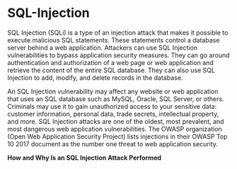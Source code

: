 # SQL-Injection


SQL Injection (SQLi) is a type of an injection attack that makes it possible to execute malicious SQL statements. These statements control a database server behind a web application. Attackers can use SQL Injection vulnerabilities to bypass application security measures. They can go around authentication and authorization of a web page or web application and retrieve the content of the entire SQL database. They can also use SQL Injection to add, modify, and delete records in the database.

An SQL Injection vulnerability may affect any website or web application that uses an SQL database such as MySQL, Oracle, SQL Server, or others. Criminals may use it to gain unauthorized access to your sensitive data: customer information, personal data, trade secrets, intellectual property, and more. SQL Injection attacks are one of the oldest, most prevalent, and most dangerous web application vulnerabilities. The OWASP organization (Open Web Application Security Project) lists injections in their OWASP Top 10 2017 document as the number one threat to web application security.

**How and Why Is an SQL Injection Attack Performed**

